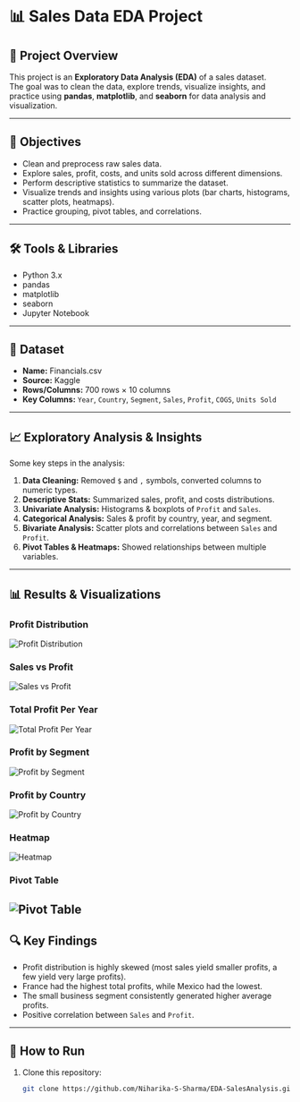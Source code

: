 # 📊 Sales Data EDA Project

## 📌 Project Overview
This project is an **Exploratory Data Analysis (EDA)** of a sales dataset.  
The goal was to clean the data, explore trends, visualize insights, and practice using **pandas**, **matplotlib**, and **seaborn** for data analysis and visualization.

---

## 🔑 Objectives
- Clean and preprocess raw sales data.
- Explore sales, profit, costs, and units sold across different dimensions.
- Perform descriptive statistics to summarize the dataset.
- Visualize trends and insights using various plots (bar charts, histograms, scatter plots, heatmaps).
- Practice grouping, pivot tables, and correlations.

---

## 🛠️ Tools & Libraries
- Python 3.x  
- pandas  
- matplotlib  
- seaborn  
- Jupyter Notebook  

---

## 📂 Dataset
- **Name:** Financials.csv
- **Source:** Kaggle 
- **Rows/Columns:** 700 rows × 10 columns  
- **Key Columns:** `Year`, `Country`, `Segment`, `Sales`, `Profit`, `COGS`, `Units Sold`

---

## 📈 Exploratory Analysis & Insights
Some key steps in the analysis:
1. **Data Cleaning:** Removed `$` and `,` symbols, converted columns to numeric types.
2. **Descriptive Stats:** Summarized sales, profit, and costs distributions.
3. **Univariate Analysis:** Histograms & boxplots of `Profit` and `Sales`.
4. **Categorical Analysis:** Sales & profit by country, year, and segment.
5. **Bivariate Analysis:** Scatter plots and correlations between `Sales` and `Profit`.
6. **Pivot Tables & Heatmaps:** Showed relationships between multiple variables.

---

## 📊 Results & Visualizations


### Profit Distribution
![Profit Distribution](images/profit_histogram.png)


### Sales vs Profit
![Sales vs Profit](images/sales_vs_profit.png)


### Total Profit Per Year
![Total Profit Per Year](images/total_profit_year.png)


### Profit by Segment
![Profit by Segment](images/segment_profit.png)


### Profit by Country
![Profit by Country](images/country_profit.png)


### Heatmap
![Heatmap](images/heatmap.png)


### Pivot Table
![Pivot Table](images/pivot_table.png)
---

## 🔍 Key Findings
- Profit distribution is highly skewed (most sales yield smaller profits, a few yield very large profits).  
- France had the highest total profits, while Mexico had the lowest.  
- The small business segment consistently generated higher average profits.  
- Positive correlation between `Sales` and `Profit`.  

---

## 📌 How to Run
1. Clone this repository:  
   ```bash
   git clone https://github.com/Niharika-S-Sharma/EDA-SalesAnalysis.git
